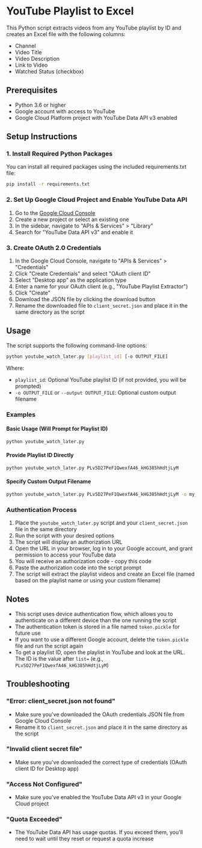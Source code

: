 # YouTube Playlist to Excel

This Python script extracts videos from any YouTube playlist by ID and creates an Excel file with the following columns:

- Channel
- Video Title
- Video Description
- Link to Video
- Watched Status (checkbox)

## Prerequisites

- Python 3.6 or higher
- Google account with access to YouTube
- Google Cloud Platform project with YouTube Data API v3 enabled

## Setup Instructions

### 1. Install Required Python Packages

You can install all required packages using the included requirements.txt file:

```bash
pip install -r requirements.txt
```

### 2. Set Up Google Cloud Project and Enable YouTube Data API

1. Go to the [Google Cloud Console](https://console.cloud.google.com/)
2. Create a new project or select an existing one
3. In the sidebar, navigate to "APIs & Services" > "Library"
4. Search for "YouTube Data API v3" and enable it

### 3. Create OAuth 2.0 Credentials

1. In the Google Cloud Console, navigate to "APIs & Services" > "Credentials"
2. Click "Create Credentials" and select "OAuth client ID"
3. Select "Desktop app" as the application type
4. Enter a name for your OAuth client (e.g., "YouTube Playlist Extractor")
5. Click "Create"
6. Download the JSON file by clicking the download button
7. Rename the downloaded file to `client_secret.json` and place it in the same directory as the script

## Usage

The script supports the following command-line options:

```bash
python youtube_watch_later.py [playlist_id] [-o OUTPUT_FILE]
```

Where:
- `playlist_id`: Optional YouTube playlist ID (if not provided, you will be prompted)
- `-o OUTPUT_FILE` or `--output OUTPUT_FILE`: Optional custom output filename

### Examples

#### Basic Usage (Will Prompt for Playlist ID)
```bash
python youtube_watch_later.py
```

#### Provide Playlist ID Directly
```bash
python youtube_watch_later.py PLv5D27PeF1QwexfA46_kHG385hHdtjLyM
```

#### Specify Custom Output Filename
```bash
python youtube_watch_later.py PLv5D27PeF1QwexfA46_kHG385hHdtjLyM -o my_videos.xlsx
```

### Authentication Process

1. Place the `youtube_watch_later.py` script and your `client_secret.json` file in the same directory
2. Run the script with your desired options
3. The script will display an authorization URL
4. Open the URL in your browser, log in to your Google account, and grant permission to access your YouTube data
5. You will receive an authorization code - copy this code
6. Paste the authorization code into the script prompt
7. The script will extract the playlist videos and create an Excel file (named based on the playlist name or using your custom filename)

## Notes

- This script uses device authentication flow, which allows you to authenticate on a different device than the one running the script
- The authentication token is stored in a file named `token.pickle` for future use
- If you want to use a different Google account, delete the `token.pickle` file and run the script again
- To get a playlist ID, open the playlist in YouTube and look at the URL. The ID is the value after `list=` (e.g., `PLv5D27PeF1QwexfA46_kHG385hHdtjLyM`)

## Troubleshooting

### "Error: client_secret.json not found"
- Make sure you've downloaded the OAuth credentials JSON file from Google Cloud Console
- Rename it to `client_secret.json` and place it in the same directory as the script

### "Invalid client secret file"
- Make sure you've downloaded the correct type of credentials (OAuth client ID for Desktop app)

### "Access Not Configured"
- Make sure you've enabled the YouTube Data API v3 in your Google Cloud project

### "Quota Exceeded"
- The YouTube Data API has usage quotas. If you exceed them, you'll need to wait until they reset or request a quota increase